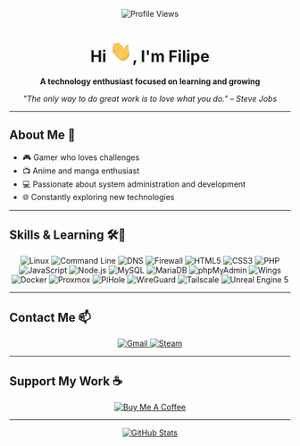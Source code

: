 <p align="center">
  <img src="https://komarev.com/ghpvc/?username=TheOneFMS" alt="Profile Views" />
</p>

<h1 align="center">
  Hi <img src="https://raw.githubusercontent.com/ABSphreak/ABSphreak/master/gifs/Hi.gif" width="40px"/>, I'm Filipe
</h1>
<p align="center"><b>A technology enthusiast focused on learning and growing</b></p>

<p align="center">
  <em>"The only way to do great work is to love what you do." – Steve Jobs</em>
</p>

---

## About Me 💬

- 🎮 Gamer who loves challenges  
- 📺 Anime and manga enthusiast  
- 💻 Passionate about system administration and development  
- 🌐 Constantly exploring new technologies  

---

## Skills & Learning 🛠️📘

<p align="center">
  <!-- Core system skills -->
  <img src="https://img.shields.io/badge/Linux-FCC624?style=for-the-badge&logo=linux&logoColor=black" alt="Linux" />
  <img src="https://img.shields.io/badge/Command%20Line-4EAA25?style=for-the-badge&logo=gnu-bash&logoColor=white" alt="Command Line" />
  <img src="https://img.shields.io/badge/DNS-0078D4?style=for-the-badge&logo=cloudflare&logoColor=white" alt="DNS" />
  <img src="https://img.shields.io/badge/Firewall-E44C65?style=for-the-badge&logo=fortinet&logoColor=white" alt="Firewall" />

  <!-- Development-related skills -->
  <img src="https://img.shields.io/badge/HTML5-E34F26?style=for-the-badge&logo=html5&logoColor=white" alt="HTML5" />
  <img src="https://img.shields.io/badge/CSS3-1572B6?style=for-the-badge&logo=css3&logoColor=white" alt="CSS3" />
  <img src="https://img.shields.io/badge/PHP-777BB4?style=for-the-badge&logo=php&logoColor=white" alt="PHP" />
  <img src="https://img.shields.io/badge/JavaScript-F7DF1E?style=for-the-badge&logo=javascript&logoColor=black" alt="JavaScript" />
  <img src="https://img.shields.io/badge/Node.js-339933?style=for-the-badge&logo=node.js&logoColor=white" alt="Node.js" />
  <img src="https://img.shields.io/badge/MySQL-4479A1?style=for-the-badge&logo=mysql&logoColor=white" alt="MySQL" />
  <img src="https://img.shields.io/badge/MariaDB-003545?style=for-the-badge&logo=mariadb&logoColor=white" alt="MariaDB" />
  <img src="https://img.shields.io/badge/PhpMyAdmin-6C78AF?style=for-the-badge&logo=phpmyadmin&logoColor=white" alt="phpMyAdmin" />

  <!-- Infrastructure and tools -->
  <img src="https://img.shields.io/badge/Wings-181717?style=for-the-badge&logo=pterodactyl&logoColor=white" alt="Wings" />
  <img src="https://img.shields.io/badge/Docker-2496ED?style=for-the-badge&logo=docker&logoColor=white" alt="Docker" />
  <img src="https://img.shields.io/badge/Proxmox-E57000?style=for-the-badge&logo=proxmox&logoColor=white" alt="Proxmox" />
  <img src="https://img.shields.io/badge/PiHole-96060C?style=for-the-badge&logo=pihole&logoColor=white" alt="PiHole" />
  <img src="https://img.shields.io/badge/WireGuard-88171A?style=for-the-badge&logo=wireguard&logoColor=white" alt="WireGuard" />
  <img src="https://img.shields.io/badge/Tailscale-002C82?style=for-the-badge&logo=tailscale&logoColor=white" alt="Tailscale" />

  <!-- Learning -->
  <img src="https://img.shields.io/badge/Unreal%20Engine-0E1128?style=for-the-badge&logo=unreal-engine&logoColor=white" alt="Unreal Engine 5" />
</p>

---

## Contact Me 📫

<p align="center">
  <a href="mailto:filpm98@gmail.com">
    <img src="https://img.shields.io/badge/Gmail-D14836?style=for-the-badge&logo=gmail&logoColor=white" alt="Gmail" />
  </a>
  <a href="https://steamcommunity.com/id/FILPAZORES/">
    <img src="https://img.shields.io/badge/Steam-000000?style=for-the-badge&logo=steam&logoColor=white" alt="Steam" />
  </a>
</p>

---

## Support My Work ☕

<p align="center">
  <a href="https://www.buymeacoffee.com/theonefms" target="_blank">
    <img src="https://cdn.buymeacoffee.com/buttons/v2/default-red.png" alt="Buy Me A Coffee" width="150" />
  </a>
</p>

---

<p align="center">
  <a href="https://github.com/anuraghazra/github-readme-stats">
    <img src="https://github-readme-stats.vercel.app/api?username=TheOneFILP&&show_icons=true&theme=radical" alt="GitHub Stats" />
  </a>
</p>
